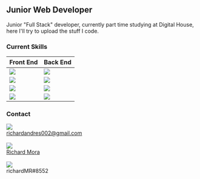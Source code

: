 ## Junior Web Developer
Junior "Full Stack" developer, currently part time studying at Digital House, here I'll try to upload the stuff I code.
### Current Skills

| Front End  | Back End |
| ------------- | ------------- |
| <img src="https://img.shields.io/badge/HTML5-E34F26?style=for-the-badge&logo=html5&logoColor=white"/>   | <img src="https://img.shields.io/badge/Java-ED8B00?style=for-the-badge&logo=java&logoColor=white"/>  |
| <img src="https://img.shields.io/badge/CSS3-1572B6?style=for-the-badge&logo=css3&logoColor=white"/>  | <img src="https://img.shields.io/badge/Spring-6DB33F?style=for-the-badge&logo=spring&logoColor=white"/>  |
| <img src="https://img.shields.io/badge/JavaScript-323330?style=for-the-badge&logo=javascript&logoColor=F7DF1E"/> | <img src="https://img.shields.io/badge/Spring_Boot-F2F4F9?style=for-the-badge&logo=spring-boot"/>  |
| <img src="https://img.shields.io/badge/React-20232A?style=for-the-badge&logo=react&logoColor=61DAFB"/>  | <img src="https://img.shields.io/badge/MySQL-005C84?style=for-the-badge&logo=mysql&logoColor=white"/>  |


### Contact
<img src="https://img.shields.io/badge/Gmail-D14836?style=for-the-badge&logo=gmail&logoColor=white"/> <br> richardandres002@gmail.com 
<br>
<br>
<img src="https://img.shields.io/badge/LinkedIn-0077B5?style=for-the-badge&logo=linkedin&logoColor=white"/> <br> 
<a href="https://www.linkedin.com/in/richard-mora/" target="_blank"> Richard Mora
</a> 
<br>
<br>
<img src="https://img.shields.io/badge/Discord-5865F2?style=for-the-badge&logo=discord&logoColor=white"/> <br> richardMR#8552

